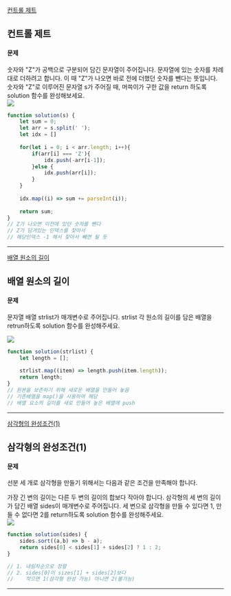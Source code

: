 [컨트롤 제트](https://school.programmers.co.kr/learn/courses/30/lessons/120853)
## 컨트롤 제트
#### 문제
숫자와 "Z"가 공백으로 구분되어 담긴 문자열이 주어집니다. 문자열에 있는 숫자를 차례대로 더하려고 합니다. 이 때 "Z"가 나오면 바로 전에 더했던 숫자를 뺀다는 뜻입니다. 숫자와 "Z"로 이루어진 문자열 s가 주어질 때, 머쓱이가 구한 값을 return 하도록 solution 함수를 완성해보세요.
<br/>
![](https://velog.velcdn.com/images/jkang4531/post/eeabb350-6481-4593-bd22-a8856d4e74a5/image.png)

```javascript
function solution(s) {
    let sum = 0;
    let arr = s.split(' ');
    let idx = []
    
    for(let i = 0; i < arr.length; i++){
        if(arr[i] === 'Z'){
            idx.push(-arr[i-1]);
        }else {
            idx.push(arr[i]);
        }
    }
    
    idx.map((i) => sum += parseInt(i));
    
    return sum;
}
// Z가 나오면 이전에 있던 숫자를 뺀다
// Z가 담겨있는 인덱스를 찾아서
// 해당인덱스 -1 해서 찾아서 빼면 될 듯
```
---
[배열 원소의 길이](https://school.programmers.co.kr/learn/courses/30/lessons/120854)
## 배열 원소의 길이
#### 문제
문자열 배열 strlist가 매개변수로 주어집니다. strlist 각 원소의 길이를 담은 배열을 retrun하도록 solution 함수를 완성해주세요.
<br/>

![](https://velog.velcdn.com/images/jkang4531/post/e174a789-18ec-461f-9c38-04000ecbfc41/image.png)

```javascript
function solution(strlist) {
    let length = [];
    
    strlist.map((item) => length.push(item.length));
    return length;
}
// 원본을 보존하기 위해 새로운 배열을 만들어 놓음
// 기존배열을 map()을 사용하여 해당 
// 배열 요소의 길이를 새로 만들어 높은 배열에 push
```
---
[삼각형의 완성조건(1)](https://school.programmers.co.kr/learn/courses/30/lessons/120889)
## 삼각형의 완성조건(1)
#### 문제
선분 세 개로 삼각형을 만들기 위해서는 다음과 같은 조건을 만족해야 합니다.

가장 긴 변의 길이는 다른 두 변의 길이의 합보다 작아야 합니다.
삼각형의 세 변의 길이가 담긴 배열 sides이 매개변수로 주어집니다. 세 변으로 삼각형을 만들 수 있다면 1, 만들 수 없다면 2를 return하도록 solution 함수를 완성해주세요.
<br/>
![](https://velog.velcdn.com/images/jkang4531/post/ec760eb2-e2d3-4a80-819b-508699e4a297/image.png)

```javascript
function solution(sides) {
    sides.sort((a,b) => b - a);
    return sides[0] < sides[1] + sides[2] ? 1 : 2;
}

// 1. 내림차순으로 정렬
// 2. sides[0]이 sizes[1] + sides[2]보다 
//    작으면 1(삼각형 완성 가능) 아니면 2(불가능)
```
---
